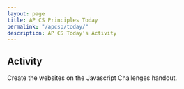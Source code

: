 ```yaml
---
layout: page
title: AP CS Principles Today
permalink: "/apcsp/today/"
description: AP CS Today's Activity
---
```


<h2>Activity <span id="date"></span></h2>
<script src="/public/js/today.js"></script>


Create the websites on the Javascript Challenges handout.

<!-- <p class="label left large">To Be Done By Wednesday</p>

Write the following functions without using built in string functions or regexs:

### replace_letter
Replace all occurences of a given character in a string with a given replacement

<p class="label small">Usage</p>
```python
print replace_letter("banana", "a", "!")
```

<p class="label small">Output</p>
```shell
b!n!n!
```

<hr>

### switch_letters
Given a string and two letters to switch, swap each occurence of either letter in the string with the other one

<p class="label small">Usage</p>
```python
print switch_letters("textbook", "e", "o")
```

<p class="label small">Output</p>
```shell
toxtbeek
```

<hr>

### switch_words
same as switch_letters, but it works with words too

<p class="label small">Usage</p>
```python
switch_words("The brown fox jumps over the dog", "fox", "dog")
```

<p class="label small">Output</p>
```shell
The brown dog jumps over the fox
```

<hr>

### censor_text
Given a string, a list of inappropriate words, and a list of replacement words, replace every occurence of an inappropriate word in the string with a replacement word. Cycle through the replacement words, reusing them if necessary.

<hr>

<p class="label left large">After That</p>

[Song Transposition Challenge](/apcsp/transposition). -->

